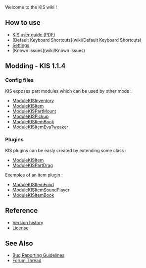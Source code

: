Welcome to the KIS wiki !

## How to use
- [KIS user guide (PDF)](https://github.com/KospY/KIS/blob/master/User%20Guide.pdf?raw=true)
- [Default Keyboard Shortcuts](wiki/Default Keyboard Shortcuts)
- [Settings](wiki/Settings.cfg)
- [Known issues](wiki/Known issues)

## Modding - KIS 1.1.4

### Config files
KIS exposes part modules which can be used by other mods :
- [ModuleKISInventory](wiki/ModuleKISInventory)
- [ModuleKISItem](wiki/ModuleKISItem)
- [ModuleKISPartMount](wiki/ModuleKISPartMount)
- [ModuleKISPickup](wiki/ModuleKISPickup)
- [ModuleKISItemBook](wiki/ModuleKISItemBook)
- [ModuleKISItemEvaTweaker](wiki/ModuleKISItemEvaTweaker)

### Plugins
KIS plugins can be easly created by extending some class :
- [ModuleKISItem](wiki/ItemPlugin)
- [ModuleKISPartDrag](wiki/PartDragPlugin)

Exemples of an item plugin :
- [ModuleKISItemFood](https://github.com/KospY/KIS/blob/master/Plugins/Source/ModuleKISItemFood.cs)
- [ModuleKISItemSoundPlayer](https://github.com/KospY/KIS/blob/master/Plugins/Source/ModuleKISItemSoundPlayer.cs)
- [ModuleKISItemBook](https://github.com/KospY/KIS/blob/master/Plugins/Source/ModuleKISItemBook.cs)

## Reference
- [Version history](wiki/Changelog)
- [License](https://github.com/KospY/KIS/blob/master/LICENSE.md)

## See Also
- [Bug Reporting Guidelines](https://github.com/KospY/KIS/blob/master/CONTRIBUTING.md)
- [Forum Thread](//)